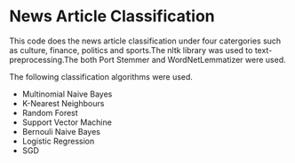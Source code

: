 # News Article Classification

This code does the news article classification under four catergories such as culture, finance, politics and sports.The nltk library was 
used to text-preprocessing.The both Port Stemmer and WordNetLemmatizer were used.

The following classification algorithms were used.
  - Multinomial Naive Bayes
  - K-Nearest Neighbours
  - Random Forest
  - Support Vector Machine
  - Bernouli Naive Bayes
  - Logistic Regression
  - SGD 
  

